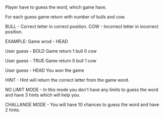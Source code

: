Player have to guess the word, which game have.

For each guess game return with number of bulls and cow.

BULL - Correct letter in correct position.
COW - Incorrect letter in incorrect position.

EXAMPLE:
Game wrod - HEAD

User guess - BOLD
Game return 1 bull 0 cow

User guess - TRUE
Game return 0 bull 1 cow

User guess - HEAD
You won the game

HINT - Hint will return the correct letter from the game word.

NO LIMIT MODE - In this mode you don't have any limits to guess the word and have 3 hints which will help you.

CHALLANGE MODE - You will have 10 chances to guess the word and have 2 hints.
